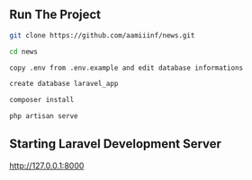 
## Run The Project
```bash
git clone https://github.com/aamiiinf/news.git

cd news

copy .env from .env.example and edit database informations

create database laravel_app

composer install

php artisan serve

```
## Starting Laravel Development Server

http://127.0.0.1:8000
